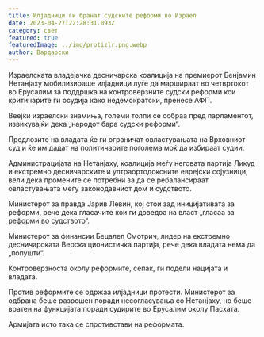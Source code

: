```yaml
---
title: Илјадници ги бранат судските реформи во Израел
date: 2023-04-27T22:28:31.093Z
category: свет
featured: true
featuredImage: ../img/protizlr.png.webp
author: Вардарски
---
```


Израелската владејачка десничарска коалиција на премиерот Бенјамин Нетанјаху мобилизираше илјадници луѓе да маршираат во четвртокот во Ерусалим за поддршка на контроверзните судски реформи кои критичарите ги осудија како недемократски, пренесе АФП.

Веејќи израелски знамиња, големи толпи се собраа пред парламентот, извикувајќи дека „народот бара судски реформи“.

Предлозите на владата ќе ги ограничат овластувањата на Врховниот суд и ќе им дадат на политичарите поголема моќ да избираат судии.

Администрацијата на Нетанјаху, коалиција меѓу неговата партија Ликуд и екстремно десничарските и ултраортодоксните еврејски сојузници, вели дека промените се потребни за да се ребалансираат овластувањата меѓу законодавниот дом и судството.

Министерот за правда Јарив Левин, кој стои зад иницијативата за реформи, рече дека гласачите кои ги доведоа на власт „гласаа за реформи во судството“.

Министерот за финансии Бецалел Смотрич, лидер на екстремно десничарската Верска ционистичка партија, рече дека владата нема да „попушти“.

Контроверзноста околу реформите, сепак, ги подели нацијата и владата.

Против реформите се одржаа илјадници протести. Министерот за одбрана беше разрешен поради несогласувања со Нетанјаху, но беше вратен на функцијата поради судирите во Ерусалим околу Пасхата.

Армијата исто така се спротивстави на реформата.
